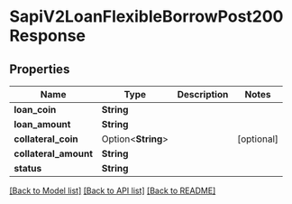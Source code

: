 # SapiV2LoanFlexibleBorrowPost200Response

## Properties

Name | Type | Description | Notes
------------ | ------------- | ------------- | -------------
**loan_coin** | **String** |  | 
**loan_amount** | **String** |  | 
**collateral_coin** | Option<**String**> |  | [optional]
**collateral_amount** | **String** |  | 
**status** | **String** |  | 

[[Back to Model list]](../README.md#documentation-for-models) [[Back to API list]](../README.md#documentation-for-api-endpoints) [[Back to README]](../README.md)


